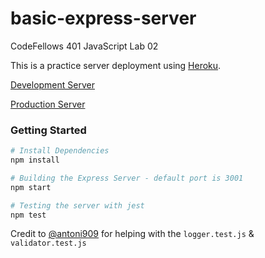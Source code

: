 # basic-express-server

CodeFellows 401 JavaScript Lab 02

This is a practice server deployment using [Heroku](https://www.heroku.com/).

[Development Server](https://muckt-basic-express-server-dev.herokuapp.com/)

[Production Server](https://muckt-basic-express-server-pro.herokuapp.com/)

### Getting Started

```Bash
# Install Dependencies
npm install

# Building the Express Server - default port is 3001
npm start

# Testing the server with jest
npm test
```

Credit to [@antoni909](https://github.com/antoni909) for helping with the `logger.test.js` & `validator.test.js`